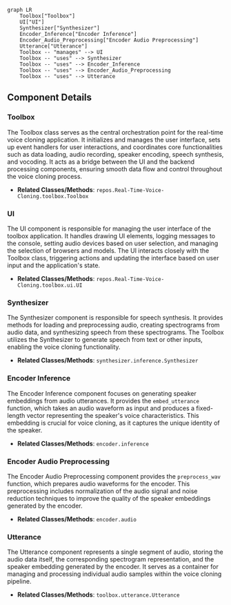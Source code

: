 ```mermaid
graph LR
    Toolbox["Toolbox"]
    UI["UI"]
    Synthesizer["Synthesizer"]
    Encoder_Inference["Encoder Inference"]
    Encoder_Audio_Preprocessing["Encoder Audio Preprocessing"]
    Utterance["Utterance"]
    Toolbox -- "manages" --> UI
    Toolbox -- "uses" --> Synthesizer
    Toolbox -- "uses" --> Encoder_Inference
    Toolbox -- "uses" --> Encoder_Audio_Preprocessing
    Toolbox -- "uses" --> Utterance
```

## Component Details

### Toolbox
The Toolbox class serves as the central orchestration point for the real-time voice cloning application. It initializes and manages the user interface, sets up event handlers for user interactions, and coordinates core functionalities such as data loading, audio recording, speaker encoding, speech synthesis, and vocoding. It acts as a bridge between the UI and the backend processing components, ensuring smooth data flow and control throughout the voice cloning process.
- **Related Classes/Methods**: `repos.Real-Time-Voice-Cloning.toolbox.Toolbox`

### UI
The UI component is responsible for managing the user interface of the toolbox application. It handles drawing UI elements, logging messages to the console, setting audio devices based on user selection, and managing the selection of browsers and models. The UI interacts closely with the Toolbox class, triggering actions and updating the interface based on user input and the application's state.
- **Related Classes/Methods**: `repos.Real-Time-Voice-Cloning.toolbox.ui.UI`

### Synthesizer
The Synthesizer component is responsible for speech synthesis. It provides methods for loading and preprocessing audio, creating spectrograms from audio data, and synthesizing speech from these spectrograms. The Toolbox utilizes the Synthesizer to generate speech from text or other inputs, enabling the voice cloning functionality.
- **Related Classes/Methods**: `synthesizer.inference.Synthesizer`

### Encoder Inference
The Encoder Inference component focuses on generating speaker embeddings from audio utterances. It provides the `embed_utterance` function, which takes an audio waveform as input and produces a fixed-length vector representing the speaker's voice characteristics. This embedding is crucial for voice cloning, as it captures the unique identity of the speaker.
- **Related Classes/Methods**: `encoder.inference`

### Encoder Audio Preprocessing
The Encoder Audio Preprocessing component provides the `preprocess_wav` function, which prepares audio waveforms for the encoder. This preprocessing includes normalization of the audio signal and noise reduction techniques to improve the quality of the speaker embeddings generated by the encoder.
- **Related Classes/Methods**: `encoder.audio`

### Utterance
The Utterance component represents a single segment of audio, storing the audio data itself, the corresponding spectrogram representation, and the speaker embedding generated by the encoder. It serves as a container for managing and processing individual audio samples within the voice cloning pipeline.
- **Related Classes/Methods**: `toolbox.utterance.Utterance`
